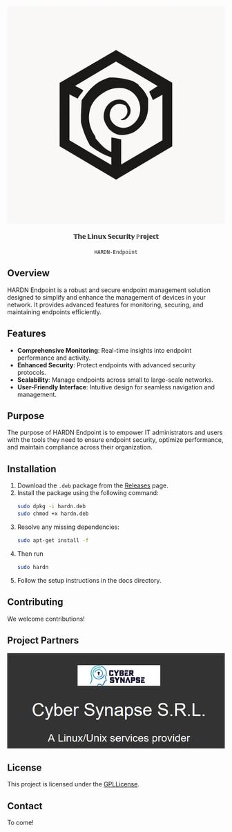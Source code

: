 

<p align="center">
  <img src="docs/assets/HARDN(1).png" alt="HARDN Logo" /><br><br>
  <strong>𝕋𝕙𝕖 𝕃𝕚𝕟𝕦𝕩 𝕊𝕖𝕔𝕦𝕣𝕚𝕥𝕪 ℙ𝕣𝕠𝕛𝕖𝕔𝕥</strong><br><br>
  <code>HARDN-Endpoint</code>
</p>



## Overview
HARDN Endpoint is a robust and secure endpoint management solution designed to simplify and enhance the management of devices in your network. It provides advanced features for monitoring, securing, and maintaining endpoints efficiently.

## Features
- **Comprehensive Monitoring**: Real-time insights into endpoint performance and activity.
- **Enhanced Security**: Protect endpoints with advanced security protocols.
- **Scalability**: Manage endpoints across small to large-scale networks.
- **User-Friendly Interface**: Intuitive design for seamless navigation and management.

## Purpose
The purpose of HARDN Endpoint is to empower IT administrators and users with the tools they need to ensure endpoint security, optimize performance, and maintain compliance across their organization.

## Installation
1. Download the `.deb` package from the [Releases](https://github.com/opensource-for-freedom/HARDN/releases) page.
2. Install the package using the following command:
    ```bash
    sudo dpkg -i hardn.deb
    sudo chmod +x hardn.deb
    ```
3. Resolve any missing dependencies:
    ```bash
    sudo apt-get install -f
    ```
4. Then run
    ```bash
    sudo hardn
    ```
5. Follow the setup instructions in the docs directory. 

## Contributing
We welcome contributions! 

## Project Partners


<p align="center">
  <img src="docs/assets/cybersynapse.png" alt="cybersynapse Logo" />
</p>



## License
This project is licensed under the [GPLLicense](./LICENSE).

## Contact
To come!
